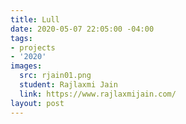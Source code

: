 ```yaml
---
title: Lull
date: 2020-05-07 22:05:00 -04:00
tags:
- projects
- '2020'
images:
  src: rjain01.png
  student: Rajlaxmi Jain
  link: https://www.rajlaxmijain.com/
layout: post
---
```


